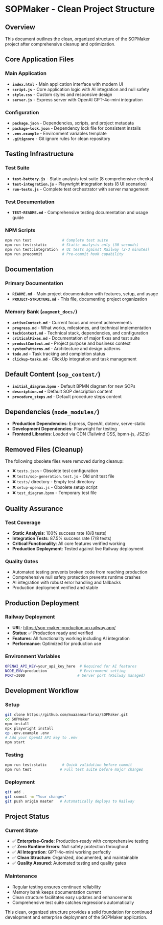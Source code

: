 # SOPMaker - Clean Project Structure

## Overview
This document outlines the clean, organized structure of the SOPMaker project after comprehensive cleanup and optimization.

## Core Application Files

### Main Application
- **`index.html`** - Main application interface with modern UI
- **`script.js`** - Core application logic with AI integration and null safety
- **`style.css`** - Custom styles and responsive design
- **`server.js`** - Express server with OpenAI GPT-4o-mini integration

### Configuration
- **`package.json`** - Dependencies, scripts, and project metadata
- **`package-lock.json`** - Dependency lock file for consistent installs
- **`.env.example`** - Environment variables template
- **`.gitignore`** - Git ignore rules for clean repository

## Testing Infrastructure

### Test Suite
- **`test-battery.js`** - Static analysis test suite (8 comprehensive checks)
- **`test-integration.js`** - Playwright integration tests (8 UI scenarios)
- **`run-tests.js`** - Complete test orchestrator with server management

### Test Documentation
- **`TEST-README.md`** - Comprehensive testing documentation and usage guide

### NPM Scripts
```bash
npm run test              # Complete test suite
npm run test:static       # Static analysis only (30 seconds)
npm run test:integration  # UI tests against Railway (2-3 minutes)
npm run precommit         # Pre-commit hook capability
```

## Documentation

### Primary Documentation
- **`README.md`** - Main project documentation with features, setup, and usage
- **`PROJECT-STRUCTURE.md`** - This file, documenting project organization

### Memory Bank (`augment_docs/`)
- **`activeContext.md`** - Current focus and recent achievements
- **`progress.md`** - What works, milestones, and technical implementation
- **`techContext.md`** - Technical stack, dependencies, and configuration
- **`criticalFixes.md`** - Documentation of major fixes and test suite
- **`productContext.md`** - Project purpose and business context
- **`systemPatterns.md`** - Architecture and design patterns
- **`todo.md`** - Task tracking and completion status
- **`clickup-tasks.md`** - ClickUp integration and task management

## Default Content (`sop_content/`)
- **`initial_diagram.bpmn`** - Default BPMN diagram for new SOPs
- **`description.md`** - Default SOP description content
- **`procedure_steps.md`** - Default procedure steps content

## Dependencies (`node_modules/`)
- **Production Dependencies**: Express, OpenAI, dotenv, serve-static
- **Development Dependencies**: Playwright for testing
- **Frontend Libraries**: Loaded via CDN (Tailwind CSS, bpmn-js, JSZip)

## Removed Files (Cleanup)
The following obsolete files were removed during cleanup:
- ❌ `tests.json` - Obsolete test configuration
- ❌ `tests/sop-generation.test.js` - Old unit test file
- ❌ `tests/` directory - Empty test directory
- ❌ `setup-openai.js` - Obsolete setup script
- ❌ `test_diagram.bpmn` - Temporary test file

## Quality Assurance

### Test Coverage
- **Static Analysis**: 100% success rate (8/8 tests)
- **Integration Tests**: 87.5% success rate (7/8 tests)
- **Critical Functionality**: All core features verified working
- **Production Deployment**: Tested against live Railway deployment

### Quality Gates
- Automated testing prevents broken code from reaching production
- Comprehensive null safety protection prevents runtime crashes
- AI integration with robust error handling and fallbacks
- Production deployment verified and stable

## Production Deployment

### Railway Deployment
- **URL**: https://sop-maker-production.up.railway.app/
- **Status**: ✅ Production ready and verified
- **Features**: All functionality working including AI integration
- **Performance**: Optimized for production use

### Environment Variables
```bash
OPENAI_API_KEY=your_api_key_here  # Required for AI features
NODE_ENV=production               # Environment setting
PORT=3000                        # Server port (Railway managed)
```

## Development Workflow

### Setup
```bash
git clone https://github.com/muazamsarfaraz/SOPMaker.git
cd SOPMaker
npm install
npx playwright install
cp .env.example .env
# Add your OpenAI API key to .env
npm start
```

### Testing
```bash
npm run test:static       # Quick validation before commit
npm run test             # Full test suite before major changes
```

### Deployment
```bash
git add .
git commit -m "Your changes"
git push origin master   # Automatically deploys to Railway
```

## Project Status

### Current State
- ✅ **Enterprise-Grade**: Production-ready with comprehensive testing
- ✅ **Zero Runtime Errors**: Null safety protection throughout
- ✅ **AI Integration**: GPT-4o-mini working perfectly
- ✅ **Clean Structure**: Organized, documented, and maintainable
- ✅ **Quality Assured**: Automated testing and quality gates

### Maintenance
- Regular testing ensures continued reliability
- Memory bank keeps documentation current
- Clean structure facilitates easy updates and enhancements
- Comprehensive test suite catches regressions automatically

This clean, organized structure provides a solid foundation for continued development and enterprise deployment of the SOPMaker application.
